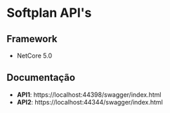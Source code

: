 # Softplan API's 
## Framework
- NetCore 5.0

## Documentação
 - **API1**: https://localhost:44398/swagger/index.html
 - **API2**: https://localhost:44344/swagger/index.html